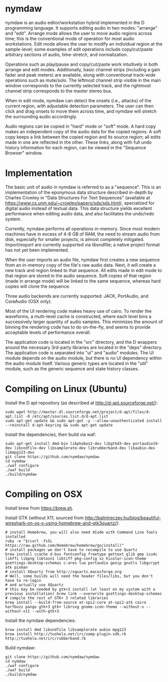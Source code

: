 # nymdaw
nymdaw is an audio editor/workstation hybrid implemented in the D programming language.
It supports editing audio in two modes: "arrange" and "edit". Arrange mode allows the user to move audio regions across time; this is the conventional mode of operation for most audio workstations. Edit mode allows the user to modify an individual region at the sample-level; some examples of edit operations include copy/cut/paste arbitrary sections of audio, time-stretch, and normalization.

Operations such as play/pause and copy/cut/paste work intuitively in both arrange and edit modes. Additionally, basic channel strips (including a gain fader and peak meters) are available, along with conventional track-wide operations such as mute/solo. The leftmost channel strip visible in the main window corresponds to the currently selected track, and the rightmost channel strip corresponds to the master stereo bus.

When in edit mode, nymdaw can detect the onsets (i.e., attacks) of the current region, with adjustable detection parameters. The user can then click and drag onsets to move them across time, and nymdaw will stretch the surrounding audio accordingly.

Audio regions can be copied in "hard" mode or "soft" mode. A hard copy makes an independent copy of the audio data for the copied regions. A soft copy keeps a link between the copied region and its source region; all edits made in one are reflected in the other. These links, along with full undo history information for each region, can be viewed in the "Sequence Browser" window.

# Implementation
The basic unit of audio in nymdaw is referred to as a "sequence". This is an implementation of the eponymous data structure described in-depth by Charles Crowley in "Data Structures For Text Sequences" (available at https://www.cs.unm.edu/~crowley/papers/sds/sds.html), specialized for digital audio instead of textual data. This data structure yields excellent performance when editing audio data, and also facilitates the undo/redo system.

Currently, nymdaw performs all operations in-memory. Since most modern machines have in excess of 4-8 GB of RAM, the need to stream audio from disk, especially for smaller projects, is almost completely mitigated. Import/export are currently supported via libsndfile; a native project format has not yet been implemented.

When the user imports an audio file, nymdaw first creates a new sequence from an in-memory copy of the file's raw audio data. Next, it will create a new track and region linked to that sequence. All edits made in edit mode to that region are stored in the audio sequence. Soft copies of that region (made in arrange mode) will be linked to the same sequence, whereas hard copies will clone the sequence.

Three audio backends are currently supported: JACK, PortAudio, and CoreAudio (OSX only).

Most of the UI rendering code makes heavy use of cairo. To render the waveforms, a multi-level cache is constructed, where each level bins a successively larger quantity of audio samples. This minimizes the amount of binning the rendering code has to do on-the-fly, and seems to provide acceptable levels of performance overall.

The application code is located in the "src" directory, and the D wrappers around the necessary 3rd-party libraries are located in the "deps" directory.
The application code is separated into "ui" and "audio" modules. The UI module depends on the audio module, but there is no UI dependency within the audio module itself. Various generic types are located in the "util" module, such as the generic sequence and state history classes.

# Compiling on Linux (Ubuntu)

Install the D apt repository (as described at http://d-apt.sourceforge.net/):

    sudo wget http://master.dl.sourceforge.net/project/d-apt/files/d-apt.list -O /etc/apt/sources.list.d/d-apt.list
    sudo apt-get update && sudo apt-get -y --allow-unauthenticated install --reinstall d-apt-keyring && sudo apt-get update

Install the dependencies, then build via waf:

    sudo apt-get install dmd-bin libphobos2-dev libgtkd3-dev portaudio19-dev libsndfile-dev libsamplerate-dev librubberband-dev libaubio-dev libmpg123-dev
    git clone https://github.com/nymdaw/nymdaw
    cd nymdaw
    ./waf configure
    ./waf build
    ./build/nymdaw

# Compiling on OSX

Install brew from https://brew.sh.

Install GTK (without X11, sourced from http://balintreczey.hu/blog/beautiful-wireshark-on-os-x-using-homebrew-and-gtk3quartz/):

    # install Homebrew, you will also need XCode with Command Line Tools installed
    ruby -e "$(curl -fsSL https://raw.github.com/Homebrew/homebrew/go/install)"
    # install packages we don't have to recompile to use Quartz
    brew install ccache d-bus fontconfig freetype gettext glib gmp icu4c libffi libpng libtasn1 libtiff pkg-config xz hicolor-icon-theme gsettings-desktop-schemas c-ares lua portaudio geoip gnutls libgcrypt atk pixman
    # install XQuartz from http://xquartz.macosforge.org
    # Well, some builds will need the header files/libs, but you don't have to re-login
    # and actually use XQuartz
    # this may be needed by gtk+3 install (at least on my system with a previous installation) brew link --overwrite gsettings-desktop-schemas
    # compile the rest of GTK+ 3 related libraries
    brew install --build-from-source at-spi2-core at-spi2-atk cairo harfbuzz pango gtk+3 gtk+ librsvg gnome-icon-theme --without-x --without-x11 --with-gtk+3

Install the nymdaw dependencies:

    brew install dmd libsndfile libsamplerate aubio mpg123
    brew install http://tuohela.net/irc/vamp-plugin-sdk.rb http://tuohela.net/irc/rubberband.rb

Build nymdaw:

    git clone https://github.com/nymdaw/nymdaw
    cd nymdaw
    ./waf configure
    ./waf build
    ./build/nymdaw
